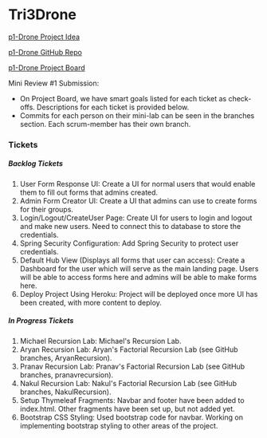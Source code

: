 # Tri3Drone
[p1-Drone Project Idea](https://docs.google.com/document/d/1XclmN6p6ZTHF3Li8fR3im8bIHbzxoyLGvw0yj-aHqR4/edit?usp=sharing)

[p1-Drone GitHub Repo](https://github.com/aryan114/Tri3Drone)

[p1-Drone Project Board](https://github.com/aryan114/Tri3Drone/projects/1)

Mini Review #1 Submission:
* On Project Board, we have smart goals listed for each ticket as check-offs. Descriptions for each ticket is provided below.
* Commits for each person on their mini-lab can be seen in the branches section. Each scrum-member has their own branch.

### Tickets

##### Backlog Tickets
1. User Form Response UI: Create a UI for normal users that would enable them to fill out forms that admins created.
2. Admin Form Creator UI: Create a UI that admins can use to create forms for their groups.
3. Login/Logout/CreateUser Page: Create UI for users to login and logout and make new users. Need to connect this to database to store the credentials.
4. Spring Security Configuration: Add Spring Security to protect user credentials.
5. Default Hub View (Displays all forms that user can access): Create a Dashboard for the user which will serve as the main landing page. Users will be able to access forms here and admins will be able to make forms here.
6. Deploy Project Using Heroku: Project will be deployed once more UI has been created, with more content to deploy.


##### In Progress Tickets
1. Michael Recursion Lab: Michael's Recursion Lab.
2. Aryan Recursion Lab: Aryan's Factorial Recursion Lab (see GitHub branches, AryanRecursion).
3. Pranav Recursion Lab: Pranav's Factorial Recursion Lab (see GitHub branches, pranavrecursion).
4. Nakul Recursion Lab: Nakul's Factorial Recursion Lab (see GitHub branches, NakulRecursion).
5. Setup Thymeleaf Fragments: Navbar and footer have been added to index.html. Other fragments have been set up, but not added yet.
6. Bootstrap CSS Styling: Used bootstrap code for navbar. Working on implementing bootstrap styling to other areas of the project.
